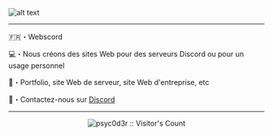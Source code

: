 ![alt text](https://media.discordapp.net/attachments/1245486232625086585/1246587737675403365/Capture_decran_le_2024-06-01_a_18.11.36.png?ex=665ceecd&is=665b9d4d&hm=61c4670393c3654c8d91eca6f35481755107e2a53b0628da28b6da414d4f42e0&=&format=webp&quality=lossless&width=582&height=386)


----

🇫🇷・Webscord

💻・Nous créons des sites Web pour des serveurs Discord ou pour un usage personnel

🌴・Portfolio, site Web de serveur, site Web d'entreprise, etc

🚥・Contactez-nous sur [Discord](https://discord.com/users/1182721111658602549)

----

<p align="center"><img src="https://profile-counter.glitch.me/{Webscord}/count.svg" alt="psyc0d3r :: Visitor's Count" /></p>
